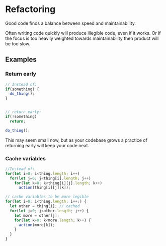 # Refactoring

Good code finds a balance between speed and maintainability.

Often writing code quickly will produce illegible code, even if it works.
Or if the focus is too heavily weighted towards maintainability then product will be too slow.

## Examples

### Return early

```js
// Instead of:
if(something) {
  do_thing();
}


// return early:
if(!something)
  return;

do_thing();
```

This may seem small now, but as your codebase grows a practice of returning early will keep your code neat.

### Cache variables

```js
//Instead of:
for(let i=0; i<thing.length; i++)
  for(let j=0; j<thing[i].length; j++)
    for(let k=0; k<thing[i][j].length; k++)
      action(thing[i][j][k]);

// cache variables to be more legible
for(let i=0; i<thing.length; i++;) {
  let other = thing[i]; // cached
  for(let j=0; j<other.length; j++) {
    let more = other[j];
    for(let k=0; k<more.length; k++) {
      action(more[k]);
    }
  }
}

```
